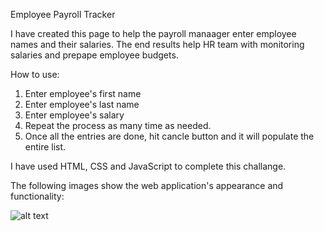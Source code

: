 Employee Payroll Tracker

I have created this page to help the payroll manaager enter employee names and their salaries. The end results help HR team with monitoring salaries and prepape employee budgets.

How to use:
1. Enter employee's first name
2. Enter employee's last name
3. Enter employee's salary
4. Repeat the process as many time as needed. 
5. Once all the entries are done, hit cancle button and it will populate the entire list.

I have used HTML, CSS and JavaScript to complete this challange.

The following images show the web application's appearance and functionality:

![alt text](<./Assets/Images/Assignment 3 Console.pngScreenshot 2024-03-19 210638.png>)

